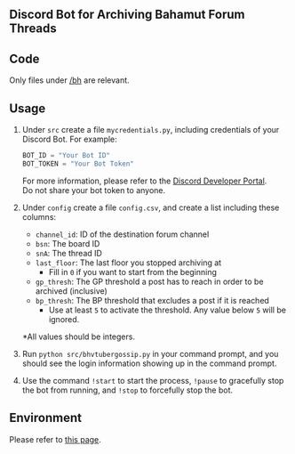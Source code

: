## Discord Bot for Archiving Bahamut Forum Threads

## Code
Only files under [/bh](/bh/) are relevant.

## Usage
1. Under `src` create a file `mycredentials.py`, including credentials of your Discord Bot. For example:
    ```python
    BOT_ID = "Your Bot ID"
    BOT_TOKEN = "Your Bot Token"
    ```
    For more information, please refer to the [Discord Developer Portal](https://discord.com/developers/applications).  
    Do not share your bot token to anyone.
1. Under `config` create a file `config.csv`, and create a list including these columns:
    - `channel_id`: ID of the destination forum channel
    - `bsn`: The board ID
    - `snA`: The thread ID
    - `last_floor`: The last floor you stopped archiving at
        - Fill in `0` if you want to start from the beginning
    - `gp_thresh`: The GP threshold a post has to reach in order to be archived (inclusive)
    - `bp_thresh`: The BP threshold that excludes a post if it is reached
        - Use at least `5` to activate the threshold. Any value below `5` will be ignored.

    *All values should be integers.
1. Run `python src/bhvtubergossip.py` in your command prompt, and you should see the login information showing up in the command prompt.
1. Use the command `!start` to start the process, `!pause` to gracefully stop the bot from running, and `!stop` to forcefully stop the bot.

## Environment
Please refer to [this page](/README.md#environment).